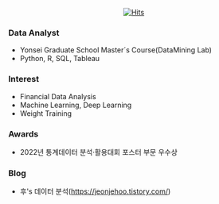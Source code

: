 <div align=center>
	
[![Hits](https://hits.seeyoufarm.com/api/count/incr/badge.svg?url=https%3A%2F%2Fgithub.com%2FJeonJehoo%2Fhit-counter&count_bg=%2379C83D&title_bg=%23555555&icon=&icon_color=%23E7E7E7&title=hits&edge_flat=false)](https://hits.seeyoufarm.com)
	
</div>

### Data Analyst

- Yonsei Graduate School Master´s Course(DataMining Lab)
- Python, R, SQL, Tableau

### Interest

- Financial Data Analysis
- Machine Learning, Deep Learning
- Weight Training

### Awards

- 2022년 통계데이터 분석·활용대회 포스터 부문 우수상

### Blog

- 후's 데이터 분석(https://jeonjehoo.tistory.com/)

